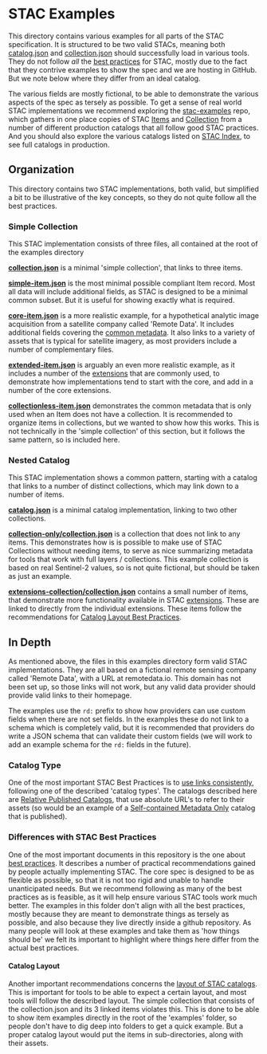 # STAC Examples

This directory contains various examples for all parts of the STAC specification. It is structured to be two valid STACs, meaning both [catalog.json](catalog.json) and [collection.json](collection.json) should successfully load in various tools. They do not follow *all* the [best practices](../best-practices.md) for STAC, mostly
due to the fact that they contrive examples to show the spec and we are hosting in GitHub. But we note below where they differ from an ideal catalog.

The various fields are mostly fictional, to be able to demonstrate the various aspects of the spec as tersely as possible. To get a sense
of real world STAC implementations we recommend exploring the [stac-examples](http://github.com/stac-utils/stac-examples) repo, which 
gathers in one place copies of STAC [Items](../item-spec/item-spec.md) and [Collection](../collection-spec/collection-spec.md) 
from a number of different production catalogs that all follow good STAC practices. And you should also explore the various catalogs
listed on [STAC Index](http://stacindex.org), to see full catalogs in production.

## Organization

This directory contains two STAC implementations, both valid, but simplified a bit to be illustrative of the key concepts, so 
they do not quite follow all the best practices. 

### Simple Collection

This STAC implementation consists of three files, all contained at the root of the examples directory

**[collection.json](collection.json)** is a minimal 'simple collection', that links to three items. 

**[simple-item.json](simple-item.json)** is the most minimal possible compliant Item record. Most all data will
include additional fields, as STAC is designed to be a minimal common subset. But it is useful for showing exactly what is
required.

**[core-item.json](core-item.json)** is a more realistic example, for a hypothetical analytic image 
acquisition from a satellite company called 'Remote Data'. It includes additional fields covering the [common 
metadata](../item-spec/common-metadata.md). It also links to a variety of assets that is typical for
satellite imagery, as most providers include a number of complementary files.

**[extended-item.json](extended-item.json)** is arguably an even more realistic example, as it includes a number of the
[extensions](../extensions/) that are commonly used, to demonstrate how implementations tend to start with the core, and add in
a number of the core extensions. 

**[collectionless-item.json](collectionless-item.json)** demonstrates the common metadata that is only used when an Item does not have 
a collection. It is recommended to organize items in collections, but we wanted to show how this works. This is not technically in the
'simple collection' of this section, but it follows the same pattern, so is included here.

### Nested Catalog

This STAC implementation shows a common pattern, starting with a catalog that links to a number of distinct collections, which may
link down to a number of items.

**[catalog.json](catalog.json)** is a minimal catalog implementation, linking to two other collections.

**[collection-only/collection.json](collection-only/collection.json)** is a collection that does not link to any items. This
demonstrates how is is possible to make use of STAC Collections without needing items, to serve as nice summarizing metadata for 
tools that work with full layers / collections. This example collection is based on real Sentinel-2 values, so is not quite fictional,
but should be taken as just an example.

**[extensions-collection/collection.json](extensions-collection/collection.json)** contains a small number of items, that demonstrate
more functionality available in STAC [extensions](../extensions/). These are linked to directly from the individual extensions. These
items follow the recommendations for [Catalog Layout Best Practices](../best-practices.md#catalog-layout).

## In Depth

As mentioned above, the files in this examples directory form valid STAC implementations. They are all based on a 
fictional remote sensing company called 'Remote Data', with a URL at remotedata.io. This domain has not been set up, so those links
will not work, but any valid data provider should provide valid links to their homepage. 

The examples use the `rd:` prefix to show how providers can use custom fields when there are not set fields. In the examples these
do not link to a schema which is completely valid, but it is recommended that providers do write a JSON schema that can validate 
their custom fields (we will work to add an example schema for the `rd:` fields in the future). 

### Catalog Type

One of the most important STAC Best Practices is to [use links consistently](../best-practices.md#use-of-links), following one of the
described 'catalog types'. The catalogs described here are [Relative Published Catalogs](../best-practices.md#relative-published-catalog),
that use absolute URL's to refer to their assets (so would be an example of a [Self-contained Metadata 
Only](../best-practices.md#self-contained-metadata-only) catalog that is published).

### Differences with STAC Best Practices

One of the most important documents in this repository is the one about [best practices](../best-practices.md). It describes a number
of practical recommendations gained by people actually implementing STAC. The core spec is designed to be as flexible as possible, so
that it is not too rigid and unable to handle unanticipated needs. But we recommend following as many of the best practices as is 
feasible, as it will help ensure various STAC tools work much better. The examples in this folder don't align with all the best
practices, mostly because they are meant to demonstrate things as tersely as possible, and also because they live directly inside
a github repository. As many people will look at these examples and take them as 'how things should be' we felt its important to
highlight where things here differ from the actual best practices.

#### Catalog Layout

Another important recommendations concerns the [layout of STAC catalogs](../best-practices.md#catalog-layout). This is important
for tools to be able to expect a certain layout, and most tools will follow the described layout. The simple collection that consists
of the collection.json and its 3 linked items violates this. This is done to be able to show item examples directly in the root of
the 'examples' folder, so people don't have to dig deep into folders to get a quick example. But a proper catalog layout would
put the items in sub-directories, along with their assets.
